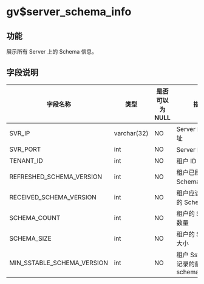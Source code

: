 gv$server_schema_info 
==========================================



功能 
-----------

展示所有 Server 上的 Schema 信息。

字段说明 
-------------



|          **字段名称**          |   **类型**    | **是否可以为 NULL** |             **描述**              |
|----------------------------|-------------|----------------|---------------------------------|
| SVR_IP                     | varchar(32) | NO             | Server 的 IP 地址                  |
| SVR_PORT                   | int         | NO             | Server 的端口号                     |
| TENANT_ID                  | int         | NO             | 租户 ID                           |
| REFRESHED_SCHEMA_VERSION   | int         | NO             | 租户已刷新的 Schema 版本                |
| RECEIVED_SCHEMA_VERSION    | int         | NO             | 租户应该要刷新的 Schema 版本              |
| SCHEMA_COUNT               | int         | NO             | 租户的 Schema 数量                   |
| SCHEMA_SIZE                | int         | NO             | 租户的 Schema 大小                   |
| MIN_SSTABLE_SCHEMA_VERSION | int         | NO             | 租户 Sstable 上记录的最小schema_version |



